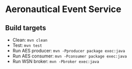 Aeronautical Event Service
==========================

Build targets
-------------

* Clean: `mvn clean`
* Test: `mvn test`
* Run AES producer: `mvn -Pproducer package exec:java`
* Run AES consumer: `mvn -Pconsumer package exec:java`
* Run WSN broker: `mvn -Pbroker exec:java`
